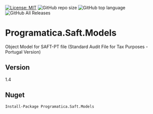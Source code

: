 [![License: MIT](https://img.shields.io/badge/License-MIT-yellow.svg)](https://opensource.org/licenses/MIT) ![GitHub repo size](https://img.shields.io/github/repo-size/ruialexrib/Programatica.Saft.Models) ![GitHub top language](https://img.shields.io/github/languages/top/ruialexrib/Programatica.Saft.Models) ![GitHub All Releases](https://img.shields.io/github/downloads/ruialexrib/Programatica.Saft.Models/total)

# Programatica.Saft.Models
Object Model for SAFT-PT file (Standard Audit File for Tax Purposes - Portugal Version)

## Version
1.4

## Nuget
```
Install-Package Programatica.Saft.Models
```

